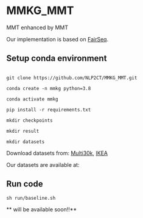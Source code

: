 # MMKG_MMT

MMT enhanced by MMT

Our implementation is based on [FairSeq](https://github.com/pytorch/fairseq.git).

## Setup conda environment

```

git clone https://github.com/NLP2CT/MMKG_MMT.git

conda create -n mmkg python=3.8

conda activate mmkg

pip install -r requirements.txt

mkdir checkpoints

mkdir result

mkdir datasets
```
Download datasets from: [Multi30k](https://github.com/multi30k/dataset.git), [IKEA](https://github.com/zmykevin/A-Visual-Attention-Grounding-Neural-Model.git)

Our datasets are available at:

## Run code

```
sh run/baseline.sh
```

** will be available soon!!**
